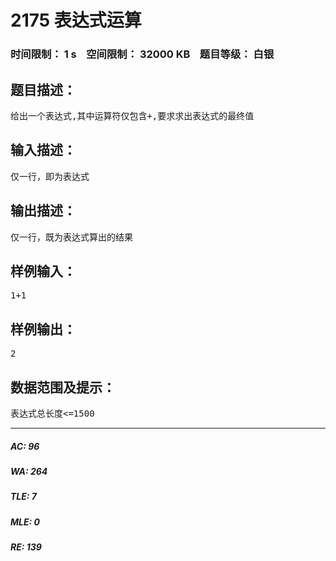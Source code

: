 # 2175 表达式运算   
### 时间限制： 1 s&nbsp;&nbsp;&nbsp;&nbsp;空间限制： 32000 KB&nbsp;&nbsp;&nbsp;&nbsp;题目等级： 白银  
## 题目描述：  

<pre>
给出一个表达式,其中运算符仅包含+,要求求出表达式的最终值
</pre>
  
  
## 输入描述：  

<pre>
仅一行，即为表达式
</pre>
  
  
## 输出描述：  

<pre>
仅一行，既为表达式算出的结果
</pre>
  
  
## 样例输入：  

<pre>
1+1
</pre>
  
  
## 样例输出：  

<pre>
2
</pre>
  
  
## 数据范围及提示：  

<pre>
表达式总长度<=1500
</pre>
  
  
***  

##### AC: 96  
##### WA: 264  
##### TLE: 7  
##### MLE: 0  
##### RE: 139  
